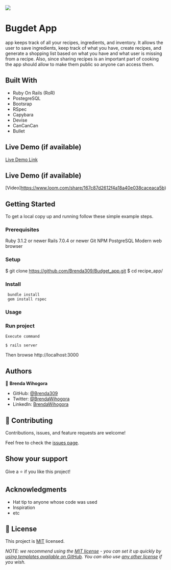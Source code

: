 ![](https://img.shields.io/badge/Microverse-blueviolet)

# Bugdet App
 app keeps track of all your recipes, ingredients, and inventory. It allows the user to save ingredients, keep track of what you have, create recipes, and generate a shopping list based on what you have and what user is missing from a recipe. Also, since sharing recipes is an important part of cooking the app should allow to make them public so anyone can access them.


## Built With

- Ruby On Rails (RoR)
- PostegreSQL
- Bootsrap
- RSpec
- Capybara
- Devise
- CanCanCan
- Bullet

## Live Demo (if available)

[Live Demo Link](https://budget-app-managing.herokuapp.com/)



## Live Demo (if available)

[Video]https://www.loom.com/share/167c87d2612f4a18a40e038caceaca5b)

## Getting Started
To get a local copy up and running follow these simple example steps.


### Prerequisites
Ruby 3.1.2 or newer
Rails 7.0.4 or newer
Git
NPM
PostgreSQL
Modern web browser

### Setup
  $ git clone https://github.com/Brenda309/Budget_app.git
  $ cd recipe_app/
### Install

     bundle install
     gem install rspec
### Usage

### Run project
    Execute command

    $ rails server

Then browse http://localhost:3000

## Authors

👤 **Brenda Wihogora**

- GitHub: [@Brenda309](https://github.com/Brenda309)
- Twitter: [@BrendaWihogora](https://twitter.com/BrendaWihogora)
- LinkedIn: [BrendaWihogora](https://linkedin.com/in/BrendaWihogora/)

## 🤝 Contributing

Contributions, issues, and feature requests are welcome!

Feel free to check the [issues page](../../issues/).

## Show your support

Give a ⭐️ if you like this project!

## Acknowledgments

- Hat tip to anyone whose code was used
- Inspiration
- etc

## 📝 License
This project is [MIT](./LICENSE.md) licensed.

_NOTE: we recommend using the [MIT license](https://choosealicense.com/licenses/mit/) - you can set it up quickly by [using templates available on GitHub](https://docs.github.com/en/communities/setting-up-your-project-for-healthy-contributions/adding-a-license-to-a-repository). You can also use [any other license](https://choosealicense.com/licenses/) if you wish._